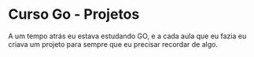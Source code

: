 # Curso Go - Projetos
 A um tempo atrás eu estava estudando GO, e a cada aula que eu fazia eu criava um projeto para sempre que eu precisar recordar de algo.
